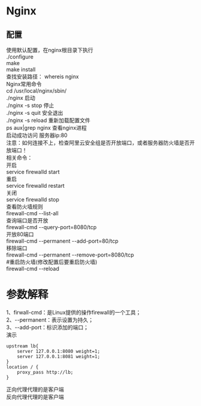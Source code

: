 # Nginx
## 配置
使用默认配置，在nginx根目录下执行  
./configure  
make  
make install  
查找安装路径： whereis nginx  
Nginx常用命令  
cd /usr/local/nginx/sbin/  
./nginx  启动  
./nginx -s stop  停止  
./nginx -s quit  安全退出    
./nginx -s reload  重新加载配置文件  
ps aux|grep nginx  查看nginx进程  
启动成功访问 服务器ip:80  
注意：如何连接不上，检查阿里云安全组是否开放端口，或者服务器防火墙是否开放端口！  
相关命令：  
 开启  
service firewalld start  
 重启  
service firewalld restart  
 关闭  
service firewalld stop  
查看防火墙规则  
firewall-cmd --list-all  
查询端口是否开放  
firewall-cmd --query-port=8080/tcp  
开放80端口  
firewall-cmd --permanent --add-port=80/tcp  
移除端口  
firewall-cmd --permanent --remove-port=8080/tcp  
#重启防火墙(修改配置后要重启防火墙)  
firewall-cmd --reload  
# 参数解释  
1、firwall-cmd：是Linux提供的操作firewall的一个工具；  
2、--permanent：表示设置为持久；  
3、--add-port：标识添加的端口；  
演示
```
upstream lb{  
    server 127.0.0.1:8080 weight=1;  
    server 127.0.0.1:8081 weight=1;  
}  
location / {
    proxy_pass http://lb;
}
```
正向代理代理的是客户端  
反向代理代理的是客户端  
